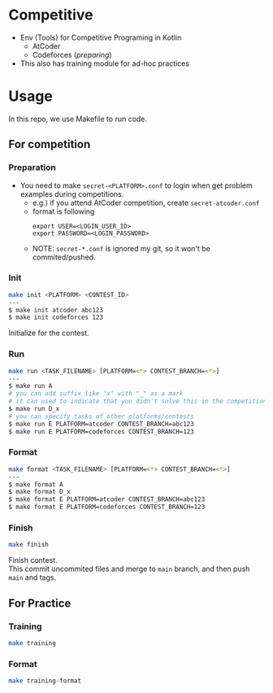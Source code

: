 # Competitive

- Env (Tools) for Competitive Programing in Kotlin
    - AtCoder
    - Codeforces (*preparing*)
- This also has training module for ad-hoc practices

# Usage

In this repo, we use Makefile to run code.

## For competition

### Preparation

- You need to make `secret-<PLATFORM>.conf` to login when get problem examples during competitions.
    - e.g.) if you attend AtCoder competition, create `secret-atcoder.conf`
    - format is following
      ```
      export USER=<LOGIN_USER_ID>
      export PASSWORD=<LOGIN_PASSWORD>
      ```
    - NOTE: `secret-*.conf` is ignored my git, so it won't be commited/pushed.

### Init

```bash
make init <PLATFORM> <CONTEST_ID>
---
$ make init atcoder abc123
$ make init codeforces 123
```

Initialize for the contest.  

### Run

```bash
make run <TASK_FILENAME> [PLATFORM=<*> CONTEST_BRANCH=<*>]
---
$ make run A
# you can add suffix like "x" with "_" as a mark
# it can used to indicate that you didn't solve this in the competition
$ make run D_x
# you can specify tasks of other platforms/contests
$ make run E PLATFORM=atcoder CONTEST_BRANCH=abc123
$ make run E PLATFORM=codeforces CONTEST_BRANCH=123
```

### Format

```bash
make format <TASK_FILENAME> [PLATFORM=<*> CONTEST_BRANCH=<*>]
---
$ make format A
$ make format D_x
$ make format E PLATFORM=atcoder CONTEST_BRANCH=abc123
$ make format E PLATFORM=codeforces CONTEST_BRANCH=123
```

### Finish

```bash
make finish
```

Finish contest.  
This commit uncommited files and merge to `main` branch, and then push `main` and tags.

## For Practice

### Training

```bash
make training
```

### Format

```bash
make training-format
```

